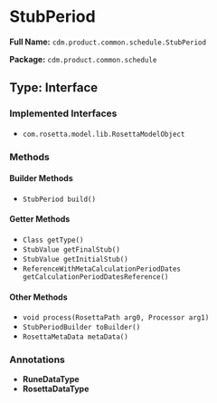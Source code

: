 # StubPeriod

**Full Name:** `cdm.product.common.schedule.StubPeriod`

**Package:** `cdm.product.common.schedule`

## Type: Interface

### Implemented Interfaces

- `com.rosetta.model.lib.RosettaModelObject`

### Methods

#### Builder Methods

- `StubPeriod build()`

#### Getter Methods

- `Class getType()`
- `StubValue getFinalStub()`
- `StubValue getInitialStub()`
- `ReferenceWithMetaCalculationPeriodDates getCalculationPeriodDatesReference()`

#### Other Methods

- `void process(RosettaPath arg0, Processor arg1)`
- `StubPeriodBuilder toBuilder()`
- `RosettaMetaData metaData()`

### Annotations

- **RuneDataType**
- **RosettaDataType**

